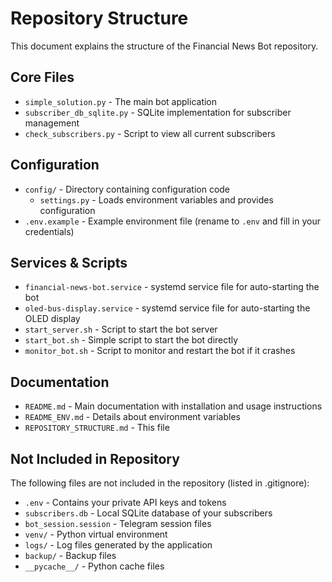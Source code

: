 # Repository Structure

This document explains the structure of the Financial News Bot repository.

## Core Files

- `simple_solution.py` - The main bot application
- `subscriber_db_sqlite.py` - SQLite implementation for subscriber management
- `check_subscribers.py` - Script to view all current subscribers

## Configuration

- `config/` - Directory containing configuration code
  - `settings.py` - Loads environment variables and provides configuration
- `.env.example` - Example environment file (rename to `.env` and fill in your credentials)

## Services & Scripts

- `financial-news-bot.service` - systemd service file for auto-starting the bot
- `oled-bus-display.service` - systemd service file for auto-starting the OLED display
- `start_server.sh` - Script to start the bot server
- `start_bot.sh` - Simple script to start the bot directly
- `monitor_bot.sh` - Script to monitor and restart the bot if it crashes

## Documentation

- `README.md` - Main documentation with installation and usage instructions
- `README_ENV.md` - Details about environment variables
- `REPOSITORY_STRUCTURE.md` - This file

## Not Included in Repository

The following files are not included in the repository (listed in .gitignore):

- `.env` - Contains your private API keys and tokens
- `subscribers.db` - Local SQLite database of your subscribers
- `bot_session.session` - Telegram session files
- `venv/` - Python virtual environment
- `logs/` - Log files generated by the application
- `backup/` - Backup files
- `__pycache__/` - Python cache files
